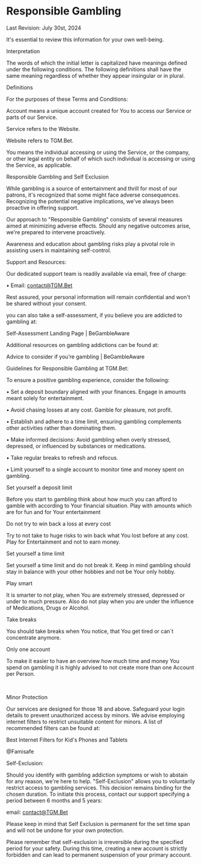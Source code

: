 # Responsible Gambling

&#x20;Last Revision: July 30st, 2024

It's essential to review this information for your own well-being.

Interpretation

The words of which the initial letter is capitalized have meanings defined under the following conditions. The following definitions shall have the same meaning regardless of whether they appear insingular or in plural.

Definitions

For the purposes of these Terms and Conditions:

Account means a unique account created for You to access our Service or parts of our Service.

Service refers to the Website.

Website refers to TGM.Bet.

You means the individual accessing or using the Service, or the company, or other legal entity on behalf of which such individual is accessing or using the Service, as applicable.

Responsible Gambling and Self Exclusion

While gambling is a source of entertainment and thrill for most of our patrons, it's recognized that some might face adverse consequences. Recognizing the potential negative implications, we've always been proactive in offering support.

Our approach to "Responsible Gambling" consists of several measures aimed at minimizing adverse effects. Should any negative outcomes arise, we're prepared to intervene proactively.

Awareness and education about gambling risks play a pivotal role in assisting users in maintaining self-control.

Support and Resources:

Our dedicated support team is readily available via email, free of charge:

• Email: contact@TGM.Bet

Rest assured, your personal information will remain confidential and won't be shared without your consent.

you can also take a self-assessment, if you believe you are addicted to gambling at:

Self-Assessment Landing Page | BeGambleAware

Additional resources on gambling addictions can be found at:

Advice to consider if you’re gambling | BeGambleAware

Guidelines for Responsible Gambling at TGM.Bet:

To ensure a positive gambling experience, consider the following:

• Set a deposit boundary aligned with your finances. Engage in amounts meant solely for entertainment.

• Avoid chasing losses at any cost. Gamble for pleasure, not profit.

• Establish and adhere to a time limit, ensuring gambling complements other activities rather than dominating them.

• Make informed decisions: Avoid gambling when overly stressed, depressed, or influenced by substances or medications.

• Take regular breaks to refresh and refocus.

• Limit yourself to a single account to monitor time and money spent on gambling.

Set yourself a deposit limit

Before you start to gambling think about how much you can afford to gamble with according to Your financial situation. Play with amounts which are for fun and for Your entertainment

Do not try to win back a loss at every cost

Try to not take to huge risks to win back what You lost before at any cost. Play for Entertainment and not to earn money.

Set yourself a time limit

Set yourself a time limit and do not break it. Keep in mind gambling should stay in balance with your other hobbies and not be Your only hobby.

Play smart

It is smarter to not play, when You are extremely stressed, depressed or under to much pressure. Also do not play when you are under the influence of Medications, Drugs or Alcohol.

Take breaks

You should take breaks when You notice, that You get tired or can´t concentrate anymore.

Only one account

To make it easier to have an overview how much time and money You spend on gambling it is highly advised to not create more than one Account per Person.

​

Minor Protection

Our services are designed for those 18 and above. Safeguard your login details to prevent unauthorized access by minors. We advise employing internet filters to restrict unsuitable content for minors. A list of recommended filters can be found at:

Best Internet Filters for Kid's Phones and Tablets

@Famisafe

Self-Exclusion:

Should you identify with gambling addiction symptoms or wish to abstain for any reason, we're here to help. "Self-Exclusion" allows you to voluntarily restrict access to gambling services. This decision remains binding for the chosen duration. To initiate this process, contact our support specifying a period between 6 months and 5 years:

email: contact@TGM.Bet

Please keep in mind that Self Exclusion is permanent for the set time span and will not be undone for your own protection.

Please remember that self-exclusion is irreversible during the specified period for your safety. During this time, creating a new account is strictly forbidden and can lead to permanent suspension of your primary account.
